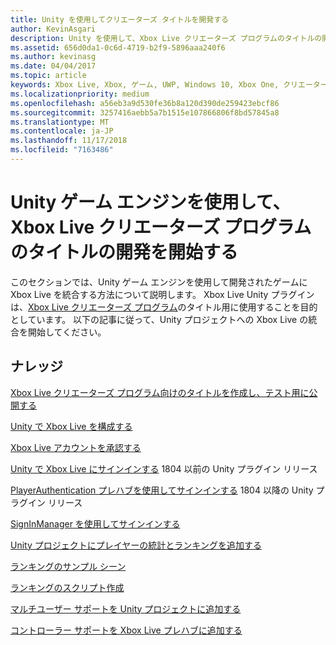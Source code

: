 ```yaml
---
title: Unity を使用してクリエーターズ タイトルを開発する
author: KevinAsgari
description: Unity を使用して、Xbox Live クリエーターズ プログラムのタイトルの開発を開始する
ms.assetid: 656d0da1-0c6d-4719-b2f9-5896aaa240f6
ms.author: kevinasg
ms.date: 04/04/2017
ms.topic: article
keywords: Xbox Live, Xbox, ゲーム, UWP, Windows 10, Xbox One, クリエーター
ms.localizationpriority: medium
ms.openlocfilehash: a56eb3a9d530fe36b8a120d390de259423ebcf86
ms.sourcegitcommit: 3257416aebb5a7b1515e107866806f8bd57845a8
ms.translationtype: MT
ms.contentlocale: ja-JP
ms.lasthandoff: 11/17/2018
ms.locfileid: "7163486"
---
```

# <a name="get-started-developing-an-xbox-live-creators-program-title-with-the-unity-game-engine"></a>Unity ゲーム エンジンを使用して、Xbox Live クリエーターズ プログラムのタイトルの開発を開始する

このセクションでは、Unity ゲーム エンジンを使用して開発されたゲームに Xbox Live を統合する方法について説明します。 Xbox Live Unity プラグインは、[Xbox Live クリエーターズ プログラム](../developer-program-overview.md#xbox-live-creators-program)のタイトル用に使用することを目的としています。 以下の記事に従って、Unity プロジェクトへの Xbox Live の統合を開始してください。

## <a name="knowledge"></a>ナレッジ

[Xbox Live クリエーターズ プログラム向けのタイトルを作成し、テスト用に公開する](create-and-test-a-new-creators-title.md)

[Unity で Xbox Live を構成する](configure-xbox-live-in-unity.md)

[Xbox Live アカウントを承認する](authorize-xbox-live-accounts.md)

[Unity で Xbox Live にサインインする](unity-prefabs-and-sign-in.md) 1804 以前の Unity プラグイン リリース

[PlayerAuthentication プレハブを使用してサインインする](playerauthentication-prefab-sign-in.md) 1804 以降の Unity プラグイン リリース

[SignInManager を使用してサインインする](sign-in-manager.md)

[Unity プロジェクトにプレイヤーの統計とランキングを追加する](add-stats-and-leaderboards-in-unity.md)

[ランキングのサンプル シーン](setup-leaderboard-example-scene.md)

[ランキングのスクリプト作成](unity-leaderboard-from-scratch.md)

[マルチユーザー サポートを Unity プロジェクトに追加する](add-multi-user-support.md)

[コントローラー サポートを Xbox Live プレハブに追加する](add-controller-support-to-xbox-live-prefabs.md)
